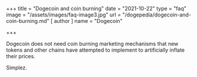 +++
title = "Dogecoin and coin burning"
date = "2021-10-22"
type = "faq"
image = "/assets/images/faq-image3.jpg"
url = "/dogepedia/dogecoin-and-coin-burning.md" 
[ author ]
  name = "Dogecoin"

+++

Dogecoin does not need coin burning marketing mechanisms that new tokens and other chains have attempted to implement to artificially inflate their prices.

Simplez.
